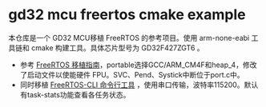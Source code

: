 # gd32 mcu freertos cmake example
本仓库是一个 GD32 MCU移植 FreeRTOS 的参考项目。使用 arm-none-eabi 工具链和 cmake 构建工具。具体芯片型号为 GD32F427ZGT6 。


- 参考 [FreeRTOS 移植指南](https://www.freertos.org/zh-cn-cmn-s/Documentation/02-Kernel/03-Supported-devices/01-FreeRTOS-porting-guide)，portable选择GCC/ARM_CM4F和heap_4，修改了启动文件以使能硬件 FPU。SVC、Pend、Systick中断位于port.c中。
- 同时移植 [FreeRTOS-CLI 命令行工具](https://www.freertos.org/zh-cn-cmn-s/Documentation/03-Libraries/02-FreeRTOS-plus/03-FreeRTOS-plus-CLI/01-FreeRTOS-plus-CLI) ，使用串口传输，波特率115200。默认有task-stats功能查看各任务状态。

